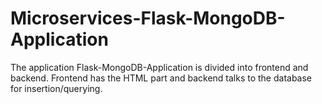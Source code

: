 # Microservices-Flask-MongoDB-Application
The application Flask-MongoDB-Application is divided into frontend and backend.
Frontend has the HTML part and backend talks to the database for insertion/querying.
